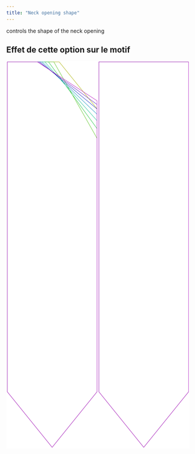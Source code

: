 ```yaml
---
title: "Neck opening shape"
---
```


controls the shape of the neck opening

## Effet de cette option sur le motif

![Cette image montre l'effet de cette option en superposant plusieurs variantes qui ont une valeur différente pour cette option](walburga_neckoratio_sample.svg "Effect of this option on the pattern")
